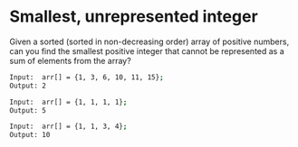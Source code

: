 # Smallest, unrepresented integer

Given a sorted (sorted in non-decreasing order) array of positive numbers, can you find the smallest positive integer that cannot be represented as a sum of elements from the array?

```bash
Input:  arr[] = {1, 3, 6, 10, 11, 15};
Output: 2
```

```bash
Input:  arr[] = {1, 1, 1, 1};
Output: 5
```

```bash
Input:  arr[] = {1, 1, 3, 4};
Output: 10
```
